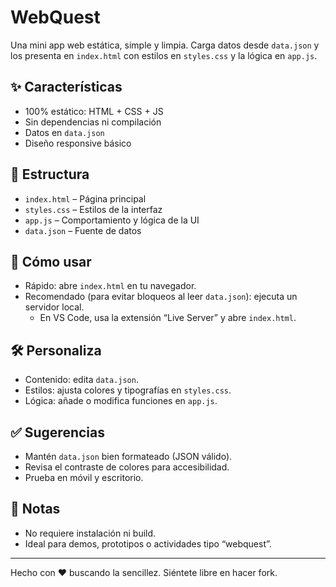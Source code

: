 # WebQuest

Una mini app web estática, simple y limpia. Carga datos desde `data.json` y los presenta en `index.html` con estilos en `styles.css` y la lógica en `app.js`.

## ✨ Características
- 100% estático: HTML + CSS + JS
- Sin dependencias ni compilación
- Datos en `data.json`
- Diseño responsive básico

## 📁 Estructura
- `index.html` – Página principal
- `styles.css` – Estilos de la interfaz
- `app.js` – Comportamiento y lógica de la UI
- `data.json` – Fuente de datos

## 🚀 Cómo usar
- Rápido: abre `index.html` en tu navegador.
- Recomendado (para evitar bloqueos al leer `data.json`): ejecuta un servidor local.
  - En VS Code, usa la extensión “Live Server” y abre `index.html`.

## 🛠️ Personaliza
- Contenido: edita `data.json`.
- Estilos: ajusta colores y tipografías en `styles.css`.
- Lógica: añade o modifica funciones en `app.js`.

## ✅ Sugerencias
- Mantén `data.json` bien formateado (JSON válido).
- Revisa el contraste de colores para accesibilidad.
- Prueba en móvil y escritorio.

## 📌 Notas
- No requiere instalación ni build.
- Ideal para demos, prototipos o actividades tipo “webquest”.

---
Hecho con ❤️ buscando la sencillez. Siéntete libre en hacer fork.